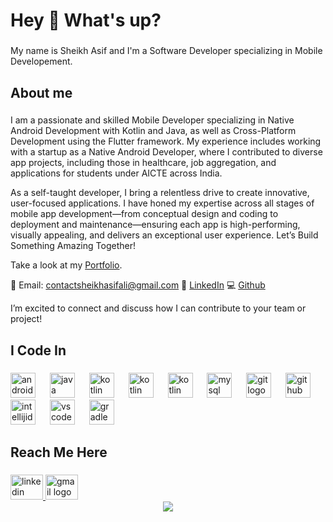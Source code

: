 <h1 align="left">Hey 👋 What's up?</h1>

###

<p align="left">My name is Sheikh Asif and I'm a Software Developer specializing in Mobile Developement.</p>

###

<h2 align="left">About me</h2>

###

<p align="left">

I am a passionate and skilled Mobile Developer specializing in Native Android Development with Kotlin and Java, as well as Cross-Platform Development using the Flutter framework. My experience includes working with a startup as a Native Android Developer, where I contributed to diverse app projects, including those in healthcare, job aggregation, and applications for students under AICTE across India.

As a self-taught developer, I bring a relentless drive to create innovative, user-focused applications. I have honed my expertise across all stages of mobile app development—from conceptual design and coding to deployment and maintenance—ensuring each app is high-performing, visually appealing, and delivers an exceptional user experience.
Let’s Build Something Amazing Together!

Take a look at my <a href="https://sheikhasif-ali.github.io/">Portfolio</a>.

📧 Email: contactsheikhasifali@gmail.com
🔗 <a href="linkedin.com/in/sheikh-asif-ali">LinkedIn</a>
💻 <a href="github.com/sheikhasif-ali">Github</a>

I’m excited to connect and discuss how I can contribute to your team or project!</p>

###

<h2 align="left">I Code In</h2>

###

<div align="left">
  <img src="https://skillicons.dev/icons?i=androidstudio" height="40" alt="androidstudio logo"  />
  <img width="15" />
  <img src="https://skillicons.dev/icons?i=java" height="40" alt="java logo"  />
  <img width="15" />
  <img src="https://skillicons.dev/icons?i=kotlin" height="40" alt="kotlin logo"  />
  <img width="15" />
  <img src="https://skillicons.dev/icons?i=flutter" height="40" alt="kotlin logo"  />
  <img width="15" />
  <img src="https://skillicons.dev/icons?i=dart" height="40" alt="kotlin logo"  />
  <img width="15" />
  <img src="https://skillicons.dev/icons?i=mysql" height="40" alt="mysql logo"  />
  <img width="15" />
  <img src="https://skillicons.dev/icons?i=git" height="40" alt="git logo"  />
  <img width="15" />
  <img src="https://skillicons.dev/icons?i=github" height="40" alt="github logo"  />
  <img width="15" />
  <img src="https://skillicons.dev/icons?i=idea" height="40" alt="intellijidea logo"  />
  <img width="15" />
  <img src="https://skillicons.dev/icons?i=vscode" height="40" alt="vscode logo"  />
  <img width="15" />
  <img src="https://skillicons.dev/icons?i=gradle" height="40" alt="gradle logo"  />
</div>

###

<h2 align="left">Reach Me Here</h2>

###

<div align="left">
  <a href="https://www.linkedin.com/in/sheikh-asif-ali/" target="_blank">
    <img src="https://raw.githubusercontent.com/maurodesouza/profile-readme-generator/master/src/assets/icons/social/linkedin/default.svg" width="52" height="40" alt="linkedin logo"  />
  </a>
  <a href="contactsheikhasifali@gmail.com" target="_blank">
    <img src="https://raw.githubusercontent.com/maurodesouza/profile-readme-generator/master/src/assets/icons/social/gmail/default.svg" width="52" height="40" alt="gmail logo"  />
  </a>
  
</div>




<div align="center">
  <img src="https://profile-counter.glitch.me/sheikhasif-ali/count.svg?"  />
</div>

###
